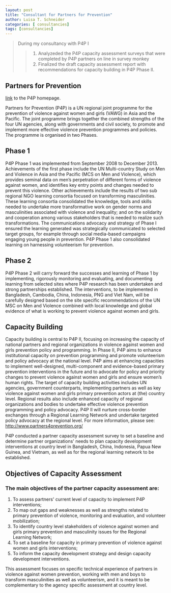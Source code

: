 ```yaml
---
layout: post
title: "Consultant for Partners for Prevention"
author: Luisa T. Schneider
categories: [ consultancies]
tags: [consultancies]
---
```

> During my consultancy with P4P I
>> 1. Analyzeded the P4P capacity assessment surveys that were completed by P4P partners on line in survey monkey
>> 2. Finalized the draft capacity assessment report with recommendations for capacity building in P4P Phase II.

## Partners for Prevention

[link](http://www.partners4prevention.org/) to the P4P homepage.

Partners for Prevention (P4P) is a UN regional joint programme for the prevention of violence against women and girls (VAWG) in Asia and the Pacific. The joint programme brings together the combined strengths of the four UN agencies, along with governments and civil society, to promote and implement more effective violence prevention programmes and policies. The programme is organised in two Phases.


## Phase 1

P4P Phase 1 was implemented from September 2008 to December 2013. Achievements of the first phase include the UN Multi-country Study on Men and Violence in Asia and the Pacific (MCS on Men and Violence), which provides seminal data on men’s perpetration of different forms of violence against women, and identifies key entry points and changes needed to prevent this violence.  Other achievements include the results of two sub regional NGO learning consortia focused on transforming masculinities.  These learning consortia consolidated the knowledge, tools and skills needed to undertake more transformative work on gender norms and masculinities associated with violence and inequality; and on the solidarity and cooperation among various stakeholders that is needed to realize such transformations. The communications advocacy and strategy of Phase I ensured the learning generated was strategically communicated to selected target groups, for example through social media-based campaigns engaging young people in prevention.  P4P Phase 1 also consolidated learning on harnessing volunteerism for prevention.  

## Phase 2

P4P Phase 2 will carry forward the successes and learning of Phase 1 by implementing, rigorously monitoring and evaluating, and documenting learning from selected sites where P4P research has been undertaken and strong partnerships established. The interventions, to be implemented in Bangladesh, Cambodia, China, Indonesia, PNG and Viet Nam, will be carefully designed based on the site specific recommendations of the UN MSC on Men and Violence combined with local knowledge and global evidence of what is working to prevent violence against women and girls. 


## Capacity Building

Capacity building is central to P4P II, focusing on increasing the capacity of national partners and regional organizations in violence against women and girls prevention policy and programming.  In Phase II, P4P aims to enhance institutional capacity on prevention programming and promote volunteerism and policy advocacy at the national level. P4P aims at enhancing capacities to implement well-designed, multi-component and evidence-based primary prevention interventions in the future and to advocate for policy and priority changes to prevent violence against women and girls and ensure women’s human rights. The target of capacity building activities includes UN agencies, government counterparts, implementing partners as well as key violence against women and girls primary prevention actors at (the) country level. Regional results also include enhanced capacity of regional organizations and bodies to undertake effective violence prevention programming and policy advocacy. P4P II will nurture cross-border exchanges through a Regional Learning Network and undertake targeted policy advocacy at the regional level.  For more information, please see:
http://www.partners4prevention.org/

P4P conducted a partner capacity assessment survey to set a baseline and determine partner organizations' needs to plan capacity development interventions at country level in Bangladesh, China, Indonesia, Papua New Guinea, and Vietnam, as well as for the regional learning network to be established.  

## Objectives of Capacity Assessment 

### The main objectives of the partner capacity assessment are: 

1. To assess partners'  current level of capacity to implement P4P interventions; 
2. To map out gaps and weaknesses as well as strengths related to primary prevention of violence, monitoring and evaluation, and volunteer mobilization;
3. To identify country level stakeholders of violence against women and girls primary prevention and masculinity issues for the Regional Learning Network;
4. To set a baseline for capacity in  primary prevention of violence against women and girls interventions; 
5. To inform the capacity development strategy and design capacity development interventions. 

This assessment focuses on specific technical experience of partners in violence against women prevention, working with men and boys to transform masculinities as well as volunteerism, and it is meant to be complementary to the agency specific assessment at country level. 